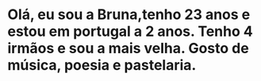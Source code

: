 # Olá, eu sou a Bruna,tenho 23 anos e estou em portugal a 2 anos. Tenho 4 irmãos e sou a mais velha. Gosto de música, poesia e pastelaria. 

 